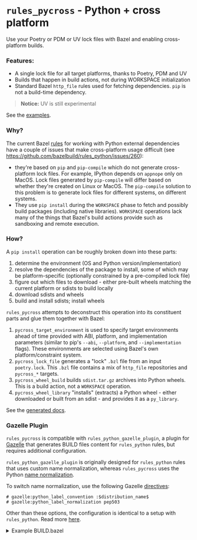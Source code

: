 # `rules_pycross` - Python + cross platform

Use your Poetry or PDM or UV lock files with Bazel and enabling cross-platform builds.

### Features:

- A single lock file for all target platforms, thanks to Poetry, PDM and UV
- Builds that happen in build actions, not during WORKSPACE initialization
- Standard Bazel `http_file` rules used for fetching dependencies. `pip` is not a build-time dependency.

> **Notice:** UV is still experimental

See the [examples](examples).

### Why?

The current Bazel [rules](https://github.com/bazelbuild/rules_python) for working with Python external dependencies
have a couple of issues that make cross-platform usage difficult (see https://github.com/bazelbuild/rules_python/issues/260):

- they're based on `pip` and `pip-compile` which do not generate cross-platform lock files. For example, IPython depends
  on `appnope` only on MacOS. Lock files generated by `pip-compile` will differ based on whether they're created on Linux
  or MacOS. The `pip-compile` solution to this problem is to generate lock files for different systems, on different systems.
- They use `pip install` during the `WORKSPACE` phase to fetch and possibly build packages (including native libraries).
  `WORKSPACE` operations lack many of the things that Bazel's build actions provide such as sandboxing and remote execution.

### How?

A `pip install` operation can be roughly broken down into these parts:

1. determine the environment (OS and Python version/implementation)
2. resolve the dependencies of the package to install, some of which may be platform-specific
   (optionally constrained by a pre-compiled lock file)
3. figure out which files to download - either pre-built wheels matching the current platform or sdists to build locally
4. download sdists and wheels
5. build and install sdists; install wheels

`rules_pycross` attempts to deconstruct this operation into its constituent parts and glue them together with Bazel:

1. `pycross_target_environment` is used to specify target environments ahead of time provided with ABI, platform,
   and implementation parameters (similar to pip's `--abi`, `--platform`, and `--implementation` flags). These
   environments are selected using Bazel's own platform/constraint system.
2. `pycross_lock_file` generates a "lock" `.bzl` file from an input `poetry.lock`. This `.bzl` file contains a mix of
   `http_file` repositories and `pycross_*` targets.
3. `pycross_wheel_build` builds `sdist.tar.gz` archives into Python wheels. This is a build action, not a `WORKSPACE`
   operation.
4. `pycross_wheel_library` "installs" (extracts) a Python wheel - either downloaded or built from an sdist - and
   provides it as a `py_library`.

See the [generated docs](docs).

### Gazelle Plugin
`rules_pycross` is compatible with `rules_python_gazelle_plugin`, a plugin for [Gazelle](https://github.com/bazelbuild/bazel-gazelle)
that generates BUILD files content for `rules_python` rules, but requires additional configuration.

`rules_python_gazelle_plugin` is originally designed for `rules_python` rules that uses custom name normalization, whereas
`rules_pycross` uses the Python [name normalization](https://packaging.python.org/en/latest/specifications/name-normalization/).

To switch name normalization, use the following Gazelle [directives](https://github.com/bazelbuild/rules_python/blob/main/gazelle/README.md#directives):
```
# gazelle:python_label_convention :$distribution_name$
# gazelle:python_label_normalization pep503
```

Other than these options, the configuration is identical to a setup with `rules_python`. 
Read more [here](https://github.com/bazelbuild/rules_python/blob/main/gazelle/README.md#directives).

<details>
  <summary>Example BUILD.bazel</summary>

```
load("@gazelle//:def.bzl", "DEFAULT_LANGUAGES", "gazelle", "gazelle_binary")
load("@pip//:requirements.bzl", "all_whl_requirements")
load("@rules_python_gazelle_plugin//manifest:defs.bzl", "gazelle_python_manifest")
load("@rules_python_gazelle_plugin//modules_mapping:def.bzl", "modules_mapping")

# gazelle:python_root
# gazelle:python_label_convention :$distribution_name$
# gazelle:python_label_normalization pep503
gazelle_binary(
    name = "gazelle_bin",
    languages = DEFAULT_LANGUAGES + [
        "@rules_python_gazelle_plugin//python",
    ],
)

gazelle(
    name = "gazelle.update",
    gazelle = ":gazelle_bin",
)

gazelle(
    name = "gazelle.check",
    args = ["-mode=diff"],
    gazelle = ":gazelle_bin",
)

modules_mapping(
    name = "gazelle.metadata",
    tags = ["manual"],
    wheels = all_whl_requirements,
)

gazelle_python_manifest(
    name = "gazelle.mapping",
    modules_mapping = ":gazelle.metadata",
    pip_repository_name = "pip",
    tags = ["manual"],
)
```

###### Useful Commands
```
> bazel run //:gazelle.update    # Update gazelle_python.yaml used by Gazelle
> bazel run //:gazelle.check     # Show changes needed to build scripts per Gazelle
> bazel run //:gazelle.update    # Apply changes needed to build scripts per Gazelle
```
</details>